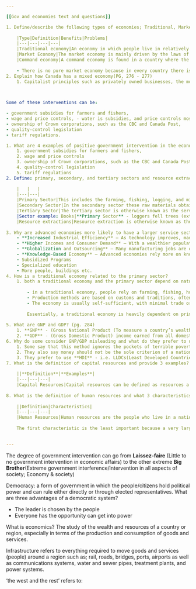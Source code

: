 ```yaml
---

[[Gov and economies text and questions]]

1. Define/describe the following types of economies; Traditional, Market, and Command as well as two benefits and two problems associated with each(page 269 and onwards in your text, the table of advantages and disadvantages for Market and Command is on 273). A table will be useful for this question. Why is there no pure market economy?
    
    |Type|Definition|Benefits|Problems|
    |---|---|---|---|
    |Traditional economy|An economy in which people live in relatively small rural communities; produce most of their food, shelter, and clothing; and pass on the knowledge of production techniques from one generation to the next.|It is a self-sufficient economy  <br>  <br>Cheaper organic food|Lack of education to some degree  <br>  <br>Less overall national revenue  <br>  <br>They don’t adapt to the world|
    |Market Economy|The market economy is mainly driven by the laws of supply and demand that operate in the “free market” system. Producers are in business to make a profit, and consumers insist on low prices and high quality in the goods they purchase|There is more overall national revenue  <br>  <br>higher percentage of educated individuals in the population  <br>  <br>Consumers can influence what goods and services are produced.  <br>  <br>A wide variety of goods and services is available.  <br>  <br>There are incentives to use resources efficiently.  <br>  <br>The economy is flexible.  <br>  <br>Competition helps raise quality and lower the price.  <br>  <br>Rewards provide the incentive to improve productivity.|Less healthy food, in the sense that producers want to increase shelf life rather than promote actual food quality  <br>  <br>creation of social classes  <br>  <br>Consumers may be manipulated by advertising.  <br>  <br>If resources are located in areas that are difficult to reach, this reduces the efficient use of the resources.  <br>  <br>Prices do not reflect social costs and benefits.  <br>  <br>The economy experiences trade cycles.  <br>  <br>Restrictive trade practices distort the price mechanism.  <br>  <br>Income is unevenly distributed.|
    |Command economy|A command economy is found in a country where the central government uses its power to determine production patterns.  <br>  <br>The government is the sole decision-maker and economic planner.  <br>  <br>  <br>  <br>Central Gov’t Determines  <br>-What is made  <br>-how it’s made  <br>-who makes it  <br>-where it’s sold  <br>  <br>The command economy is not communist, it just has to do with government intervention.|High overall national revenue  <br>  <br>Better planned and controlled economy  <br>  <br>Planning encourages high rates of economic growth.  <br>  <br>Planning helps reduce the wastage of resources.  <br>  <br>The distribution of income is more equal.  <br>  <br>Essential goods are produced before less essential goods.  <br>  <br>Planned economies do not suffer from trade cycles|More chance of government corruption  <br>  <br>community is left out since they cannot truly privately own resources/businesses  <br>  <br>Planned economies are bureaucratic and inflexible  <br>  <br>There is little incentive for efficient management.  <br>  <br>The system stifles individual effort.  <br>  <br>Freedom of choice is restricted.  <br>  <br>The quantity, quality , and variety of goods are limited.|
    
    - There is no pure market economy because in every country there is some level of direct government intervention.
2. Explain how Canada has a mixed economy(PG, 276 - 277)
    1. Capitalist principles such as privately owned businesses, the motive for profit, and the ability for businesses to compete in the free market are there. However, the government does not hesitate to intervene in the economy whenever consumers require some form of protection or when competitors face unfair conditions.

  

Some of these interventions can be:

- government subsidies for farmers and fishers,
- wage and price controls, - water is subsidies, and price controls mostly come along with age control
- ownership of Crown corporations, such as the CBC and Canada Post,
- quality-control legislation
- tariff regulations.

1. What are 4 examples of positive government intervention in the economy? (pg. 277)
    1. government subsidies for farmers and fishers,
    2. wage and price controls
    3. ownership of Crown corporations, such as the CBC and Canada Post
    4. quality-control legislation
    5. tariff regulations
2. Define: primary, secondary, and tertiary sectors and resource extractions (pg. 282 - 283) ,
    
    |   |   |
    |---|---|
    |Primary Sector|This includes the farming, fishing, logging, and mining industries - all the industries, in other words, whose products come directly from the natural environment.|
    |Secondary Sector|In the secondary sector these raw materials obtained from the primary sector, are transformed by physical labor, mechanical energy, and technology into finished products. just like iron ore is converted into steel|
    |Tertiary Sector|The tertiary sector is otherwise known as the service sector, it exists to market and maintain the manufactured goods that have been made available to the public.|
    |Sector example: Books|**Primary Sector** - loggers fell trees (extraction)  <br>  <br>**Secondary Sector** - pulp-and-paper company turns the felled trees into paper (processing)  <br>  <br>**Tertiary Sector** - The publishing company converts the paper into a printed book that consumers will buy and read (Finishing)|
    |Resource extractions|Resource extraction is otherwise known as the **Primary Sector**|
    
3. Why are advanced economies more likely to have a larger service sector? (pg. 282)
    - **Increased Industrial Efficiency** – As technology improves, manufacturing becomes more automated, requiring fewer workers. This shifts employment toward service-based industries.
    - **Higher Incomes and Consumer Demand** – With a wealthier population, there is greater demand for services such as education, healthcare, entertainment, and financial services.
    - **Globalization and Outsourcing** – Many manufacturing jobs are outsourced to countries with lower labor costs, leaving advanced economies to focus on high-value services.
    - **Knowledge-Based Economy** – Advanced economies rely more on knowledge-intensive jobs such as IT, research, finance, and consulting, which fall under the service sector.
    - Subsidized Programs
    - Specialized education
    - More people, buildings etc.
4. How is a traditional economy related to the primary sector?
    1. both a traditional economy and the primary sector depend on natural resources for survival and economic activities
        
        - in a traditional economy, people rely on farming, fishing, hunting, and gathering activities that fall under the primary sector.
        - Production methods are based on customs and traditions, often passed down through generations, without modern technology or large-scale industrialization.
        - The economy is usually self-sufficient, with minimal trade or dependence on secondary (manufacturing) or tertiary (service) sectors
        
        Essentially, a traditional economy is heavily dependent on primary sector activities to meet the basic needs of food, shelter, and clothing.
        
5. What are GNP and GDP? (pg. 284)
    1. **GNP** - (Gross National Product (To measure a country’s wealth.)) is the total of the country’s Gross Domestic Product (GDP) - GNP = GDP + net income on foreign investments
    2. **GDP** - (Gross Domestic Product) income earned from all domestic goods and services.
6. Why do some consider GNP/GDP misleading and what do they prefer to use? (pg. 285)
    1. Some say that this method ignores the pockets of terrible poverty that exist in some MDCs(More Developed Countries), such as in the inner cores of many large American cities, and the pockets of affluence that exist in many LDCs(Less Developed Countries)
    2. They also say money should not be the sole criterion of a nation’s well-being; social factors such as education levels, life expectancy, gender equality, and freedom from persecution also apply.
    3. They prefer to use **HDI** - i.e. LLDCs(Least Developed Countries), LDCs (Less Developed Countries), and, MDCs (More Developed Countries) as the more complete system of measuring a country’s standard of living.t
7. What is the definition of capital resources and provide 3 examples? (pg. 213)
    
    ||**Definition**|**Examples**|
    |---|---|---|
    |Capital Resources|Capital resources can be defined as resources a society uses to further the creation of wealth.  <br>  <br>- Increases wealth in a country|Machinery - mechanization  <br>Factories  <br>Established Currency(Printed Money)  <br>buildings  <br>equipment|
    
8. What is the definition of human resources and what 3 characteristics do they require? (pg.214…) What is the least important and why?
    
    ||Definition|Characteristics|
    |---|---|---|
    |Human Resources|Human resources are the people who live in a nation. They play a significant role in determining its strength  <br>  <br>They have to be  <br>- Healthy  <br>HealthCare has to be Affordable, and accessible for everyone(all over the country)  <br>- Educated  <br>Affordable, accessible for everyone(all over the country)  <br>- Sufficient numbers of people who are healthy and educated|They have to exist in sufficient numbers to form both a pool of labor and a domestic market for the goods and services the country produces  <br>  <br>They have to enjoy a level of health that enables them to work productively and raise their families  <br>  <br>They have to be given the opportunity for education and training, which will enable them to become productive members of society|
    
    The first characteristic is the least important because a very large population can be a drawback if it exceeds a sustainable level.
    

---
```


The degree of government intervention can go from **Laissez-faire** (Little to no government intervention in economic affairs) to the other extreme **Big Brother**(Extreme government interference/intervention in all aspects of society; Economy & society)  
  
  
Democracy: a form of government in which the people/citizens hold political power and can rule either directly or through elected representatives. What are three advantages of a democratic system?

- The leader is chosen by the people
- Everyone has the opportunity can get into power

What is economics? The study of the wealth and resources of a country or region, especially in terms of the production and consumption of goods and services.

  

Infrastructure refers to everything required to move goods and services (people) around a region such as; rail, roads, bridges, ports, airports as well as communications systems, water and sewer pipes, treatment plants, and power systems.

  

‘the west and the rest’ refers to:
